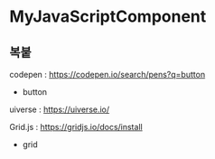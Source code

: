 # MyJavaScriptComponent

## 복붙

codepen : https://codepen.io/search/pens?q=button
 - button

uiverse : https://uiverse.io/

Grid.js : https://gridjs.io/docs/install
 - grid
